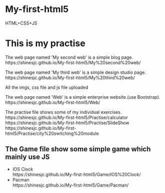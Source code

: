 # My-first-html5
HTML+CSS+JS
<h1>This is my practise</h1>
<p>The web page named 'My second web' is a simple blog page.<br/>https://shinesjc.github.io/My-first-html5/My%20second%20web/</p>
<p>The web page named 'My third web' is a simple design studio page.<br/>https://shinesjc.github.io/My-first-html5/My%20third%20web/</p>
<p>All the imgs, css file and js file uploaded</p>
<P>The web page named 'Web' is a simple enterprise website.(use Bootstrap).<br/>https://shinesjc.github.io/My-first-html5/Web/</p>
<p>The practise file shows some of my individual exercises.
  <br/>https://shinesjc.github.io/My-first-html5/Practise/calculator
  <br/>https://shinesjc.github.io/My-first-html5/Practise/SlideShow
  <br/>https://shinesjc.github.io/My-first-html5/Practise/city%20switching%20module</p>
<h2>The Game file show some simple game which mainly use JS</h2>
<ul>
  <li>IOS Clock<br/>https://shinesjc.github.io/My-first-html5/Game/IOS%20Clock/</li>
   <li>Pacman<br/>https://shinesjc.github.io/My-first-html5/Game/Pacman/</li>
</ul>
